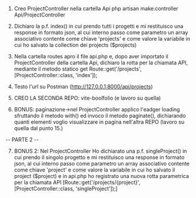 1. Creo ProjectController nella cartella Api php artisan make:controller Api/ProjectController

2. Dichiaro la p.f. index() in cui prendo tutti i progetti e mi restituisco una response in formato json, al cui interno passo come parametro un array associativo contente come chiave 'projects' e come valore la variabile in cui ho salvato la collection dei projects ($projects)

3. Nella cartella routes apro il file api.php e, dopo aver importato il ProjectController della cartella Api, dichiaro la rotta per la chiamata API, mediante il metodo statico get
Route::get('/projects', [ProjectController::class, 'index']);

4. Testo l'url su Postman (http://127.0.0.1:8000/api/projects)

5. CREO LA SECONDA REPO: vite-boolfolio (e lavoro su quella)

6. BONUS: paginazione->nel ProjectController applico l'eadger loading sfruttando il metodo with() ed invoco il metodo paginate(), dichiarando quanti elementi voglio visualizzare in pagina nell'altra REPO (lavoro su quella dal punto 15.)

-- PARTE 2 --

7. BONUS 2: Nel ProjectController Ho dichiarato una p.f. singleProject() in cui prendo il singolo progetto e mi restituisco una response in formato json, al cui interno passo come parametro un array associativo contente come chiave 'project' e come valore la variabile in cui ho salvato il project ($project) e in api.php ho registrato una nuova rotta parametrica per la chiamata API
[Route::get('/projects/{project}', [ProjectController::class, 'singleProject']);]